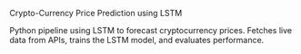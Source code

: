 Crypto-Currency Price Prediction using LSTM

Python pipeline using LSTM to forecast cryptocurrency prices. Fetches live data from APIs, trains the LSTM model, and evaluates performance.
